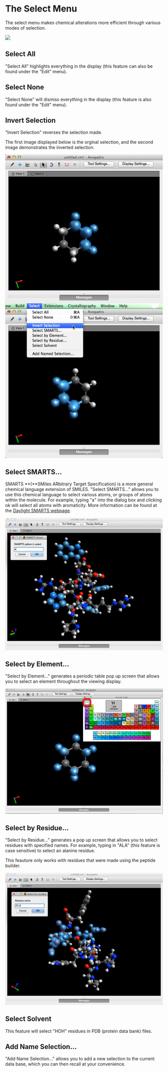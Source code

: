 ---
---
# The Select Menu

The select menu makes chemical alterations more efficient through various modes of selection.

![][1]

[1]: images/5-select-menu/ee179776-5a24-4523-a668-a0012d4dbe6c.png

## Select All

"Select All" highlights everything in the display (this feature can also be found under the "Edit" menu).

## Select None

"Select None" will dismiss everything in the display (this feature is also found under the "Edit" menu).

## Invert Selection

"Invert Selection" reverses the selection made.

The first image displayed below is the orginal selection, and the second image demonstrates the inverted selection.

![Invert Selection][2]

[2]: images/5-select-menu/invert-selection.png

## Select SMARTS...

SMARTS **(**SMiles ARbitrary Target Specification) is a more
general chemical language extension of SMILES. "Select SMARTS..."
allows you to use this chemical language to select various atoms, or
groups of atoms within the molecule. For example, typing "a" into the
dialog box and clicking ok will select all atoms with
aromaticity. More information can be found at the [Daylight SMARTS webpage](http://www.daylight.com/dayhtml/doc/theory/theory.smarts.html).

![Select SMARTS...][3]

[3]: images/5-select-menu/select-smarts.png

## Select by Element...

"Select by Element..." generates a periodic table pop up screen that allows you to select an element throughout the viewing display.

![Select by Element...][4]

[4]: images/5-select-menu/select-by-element.png

## Select by Residue...

"Select by Residue..." generates a pop up screen that allows you to select residues with specified names. For example, typing in "ALA" (this feature is case sensitive) to select an alanine residue.

This feauture only works with residues that were made using the peptide builder.

![Select by Residue...][5]

[5]: images/5-select-menu/select-by-residue.png

## Select Solvent

This feature will select "HOH" residues in PDB (protein data bank) files.

## Add Name Selection...

"Add Name Selection..." allows you to add a new selection to the current data base, which you can then recall at your convenience.
